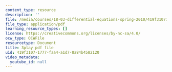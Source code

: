 ```yaml
---
content_type: resource
description: ''
file: /media/courses/18-03-differential-equations-spring-2010/419f31071777faa4a1d78a84b4582120_YVcjNmjHik.pdf
file_type: application/pdf
learning_resource_types: []
license: https://creativecommons.org/licenses/by-nc-sa/4.0/
ocw_type: OCWFile
resourcetype: Document
title: 3play pdf file
uid: 419f3107-1777-faa4-a1d7-8a84b4582120
video_metadata:
  youtube_id: null
---
```

